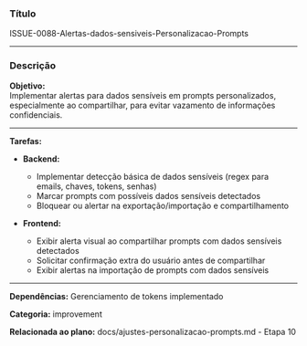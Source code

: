 ### Título

ISSUE-0088-Alertas-dados-sensiveis-Personalizacao-Prompts

---

### Descrição

**Objetivo:**  
Implementar alertas para dados sensíveis em prompts personalizados, especialmente ao compartilhar, para evitar vazamento de informações confidenciais.

---

**Tarefas:**

- **Backend:**
  - Implementar detecção básica de dados sensíveis (regex para emails, chaves, tokens, senhas)
  - Marcar prompts com possíveis dados sensíveis detectados
  - Bloquear ou alertar na exportação/importação e compartilhamento

- **Frontend:**
  - Exibir alerta visual ao compartilhar prompts com dados sensíveis detectados
  - Solicitar confirmação extra do usuário antes de compartilhar
  - Exibir alertas na importação de prompts com dados sensíveis

---

**Dependências:** Gerenciamento de tokens implementado

**Categoria:** improvement

**Relacionada ao plano:** docs/ajustes-personalizacao-prompts.md - Etapa 10